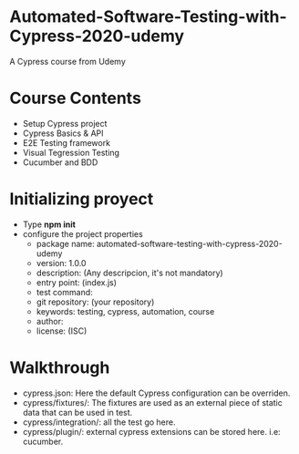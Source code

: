 # Automated-Software-Testing-with-Cypress-2020-udemy
A Cypress course from Udemy

# Course Contents
- Setup Cypress project
- Cypress Basics & API
- E2E Testing framework
- Visual Tegression Testing
- Cucumber and BDD

# Initializing proyect
- Type **npm init**
- configure the project properties
    - package name: automated-software-testing-with-cypress-2020-udemy
    - version: 1.0.0
    - description: (Any descripcion, it's not mandatory)
    - entry point: (index.js)
    - test command:
    - git repository: (your repository)
    - keywords: testing, cypress, automation, course
    - author: 
    - license: (ISC)

# Walkthrough
- cypress.json: Here the default Cypress configuration can be overriden.
- cypress/fixtures/: The fixtures are used as an external piece of static data that can be used in test.
- cypress/integration/: all the test go here.
- cypress/plugin/: external cypress extensions can be stored here. i.e: cucumber.